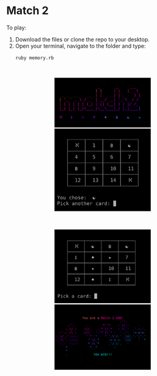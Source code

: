 # Match 2

To play: 
 1. Download the files or clone the repo to your desktop.
 2. Open your terminal, navigate to the folder and type:
    ```
    ruby memory.rb
    ```
<br />

<p align="center">
  <img src="https://github.com/jlollis/memory/blob/master/match2-start.png" width=50%>
  <img src="https://github.com/jlollis/memory/blob/master/match2-gameplay.png" width=50%>
</p>

<br />

<p align="center">
  <img src="https://github.com/jlollis/memory/blob/master/match2-gameplay2.png" width=50%>
  <img src="https://github.com/jlollis/memory/blob/master/match2-end-screen.png" width=50%>
</p>